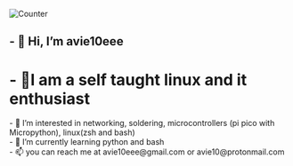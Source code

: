 ![Counter](https://komarev.com/ghpvc/?username=avie10eee)
<h2>- 👋 Hi, I’m avie10eee </h2>
<h1>- 🍁I am a self taught linux and it enthusiast </h1>


<p>- 👀 I’m interested in networking, soldering, microcontrollers (pi pico with Micropython), linux(zsh and bash) <br>
- 🌱 I’m currently learning python and bash<br>
- 📫 you can reach me at avie10eee@gmail.com or avie10@protonmail.com </p>

